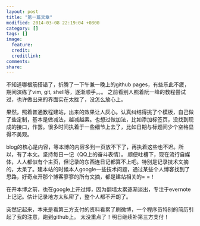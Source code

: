 ```yaml
---
layout: post
title: "第一篇文章"
modified: 2014-03-08 22:19:04 +0800
category: []
tags: []
image:
  feature: 
  credit: 
  creditlink: 
comments: 
share: 
---
```




不知道哪根筋搭错了，折腾了一下午兼一晚上的github pages，有些乐此不疲，期间演练了vim, git, shell等，逐渐顺手。。。
之前看别人照着阮一峰的教程尝试过，也许做出来的界面实在太挫了，没怎么放心上。

果然，照着普通教程建站，出来的效果让人灰心。认真纠结得挑了个模板，自己做了些定制，基本是做减法，越减越素。也想过做加法，比如添加标签页，没找到现成的接口，作罢。很多时间执着于一些细节上去了，比如日期与标题间少个空格显得不美观。

blog的核心是内容，等本博的内容多到一页放不下了，再执着这些也不迟。所以，有了本文。坚持每日一记（QQ上的奋斗表情）。
顺便吐槽下，现在流行自媒体，人人都似有个主页，但记录的东西连日记都算不上吧。特别是记录技术文摘的，太呆了。建本站的时候本人google一些技术问题，通过某些个人博客找到了思路，好奇点开那个博客寥寥的所有文摘，都是建站相关的= =！

在开本博之前，也在google上开过博，因为翻墙太累逐渐淡出，专注于evernote上记记。估计记录地方太私密了，整个人都不开朗了。

突然记起来，本来是看第三方支付的资料看累了刷微博，一个程序员特别的简历引起了我的注意，跑到github上。
太没重点了！明日继续补第三方支付！